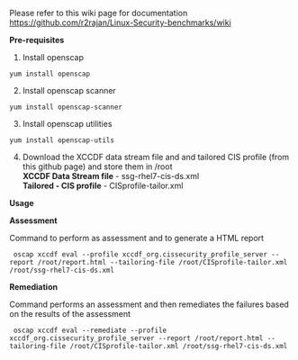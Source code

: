 Please refer to this wiki page for documentation <br>
https://github.com/r2rajan/Linux-Security-benchmarks/wiki<br>

**Pre-requisites**
1. Install openscap 

`yum install openscap`

2. Install openscap scanner

`yum install openscap-scanner`

3. Install openscap utilities

`yum install openscap-utils`

4. Download the XCCDF data stream file and and tailored CIS profile (from this github page) and store them in /root <br>
**XCCDF Data Stream file** - ssg-rhel7-cis-ds.xml<br>
**Tailored - CIS profile** - CISprofile-tailor.xml<br>

**Usage**<br>

**Assessment** <br>

Command to perform as assessment and to generate a HTML report

` oscap xccdf eval --profile xccdf_org.cissecurity_profile_server --report /root/report.html --tailoring-file /root/CISprofile-tailor.xml /root/ssg-rhel7-cis-ds.xml`

**Remediation** <br>

Command performs an assessment and then remediates the failures based on the results of the assessment

` oscap xccdf eval --remediate --profile xccdf_org.cissecurity_profile_server --report /root/report.html --tailoring-file /root/CISprofile-tailor.xml /root/ssg-rhel7-cis-ds.xml`
